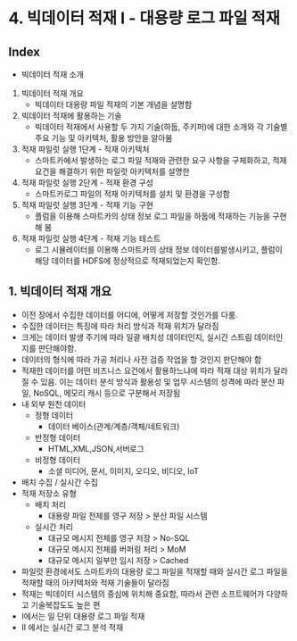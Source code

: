 # 4. 빅데이터 적재 I - 대용량 로그 파일 적재
## Index
- 빅데이터 적재 소개
1. 빅데이터 적재 개요
   - 빅데이터 대용량 파일 적재의 기본 개념을 설명함
2. 빅데이터 적재에 활용하는 기술
   - 빅데이터 적재에서 사용할 두 가지 기술(하둡, 주키퍼)에 대한 소개와 각 기술별 주요 기능 및 아키텍처, 활용 방안을 알아봄
3. 적재 파일럿 실행 1단계 - 적재 아키텍처
   - 스마트카에서 발생하는 로그 파일 적재와 관련한 요구 사항을 구체화하고, 적재 요건을 해결하기 위한 파일럿 아키텍처를 설명한
4. 적재 파일럿 실행 2단계 - 적재 환경 구성
   - 스마트카로그 파일의 적재 아키텍처를 설치 및 환경을 구성함
5. 적재 파일럿 실행 3단계 - 적재 기능 구현
   - 플럼을 이용해 스마트카의 상태 정보 로그 파일을 하둡에 적재하는 기능을 구현해 봄
6. 적재 파일럿 실행 4단계 - 적재 기능 테스트
   - 로그 시뮬레이터를 이용해 스마트카의 상태 정보 데이터를발생시키고, 플럼이 해당 데이터를 HDFS에 정상적으로 적재되었는지 확인함.
## 1. 빅데이터 적재 개요
-  이전 장에서 수집한 데이터를 어디에, 어떻게 저장할 것인가를 다룸.
-  수집한 데이터는 특징에 따라 처리 방식과 적재 위치가 달라짐
-  크게는 데이터 발생 주기에 따라 일괄 배치성 데이터인지, 실시간 스트림 데이터인지를 판단해야함.
-  데이터의 형식에 따라 가공 처리나 사전 검증 작업을 할 것인지 판단해야 함
-  적재한 데이터를 어떤 비즈니스 요건에서 활용하느냐에 따라 적재 대상 위치가 달라질 수 있음. 이는 데이터 분석 방식과 활용성 및 업무 시스템의 성격에 따라 분산 파일, NoSQL, 메모리 캐시 등으로 구분해서 저장됨
- 내 외부 원천 데이터
  - 정형 데이터
    - 데이터 베이스(관계/계층/객체/네트워크)
  - 반정형 데이터
    - HTML,XML,JSON,서버로그
  - 비정형 데이터
    - 소셜 미디어, 문서, 이미지, 오디오, 비디오, IoT
- 배치 수집 / 실시간 수집
- 적재 저장소 유형
  - 배치 처리
    - 대용량 파일 전체를 영구 저장 > 분산 파일 시스템
  - 실시간 처리
    - 대규모 메시지 전체를 영구 저장 > No-SQL
    - 대규모 메시지 전체를 버퍼링 처리 > MoM
    - 대규모 메시지 일부만 임시 저장 > Cached
- 파일럿 환경에서도 스마트카의 대용량 로그 파일을 적재할 때와 실시간 로그 파일을 적재할 때의 아키텍처와 적재 기술들이 달라짐
- 적재는 빅데이터 시스템의 중심에 위치해 중요함, 따라서 관련 소프트웨어가 다양하고 기술복잡도도 높은 편
- I에서는 일 단위 대용량 로그 파일 적재
- II 에서는 실시간 로그 분석 적재
